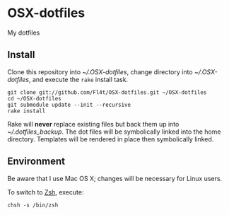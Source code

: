 # OSX-dotfiles
My dotfiles

## Install
Clone this repository into _~/.OSX-dotfiles_, change directory into _~/.OSX-dotfiles_, and execute the `rake` install task.

    git clone git://github.com/Fl4t/OSX-dotfiles.git ~/OSX-dotfiles
    cd ~/OSX-dotfiles
    git submodule update --init --recursive
    rake install

Rake will **never** replace existing files but back them up into *~/.dotfiles_backup*. The dot files will be symbolically linked into the home directory. Templates will be rendered in place then symbolically linked.

## Environment
Be aware that I use Mac OS X; changes will be necessary for Linux users.

To switch to [Zsh](http://www.zsh.org), execute:

    chsh -s /bin/zsh
